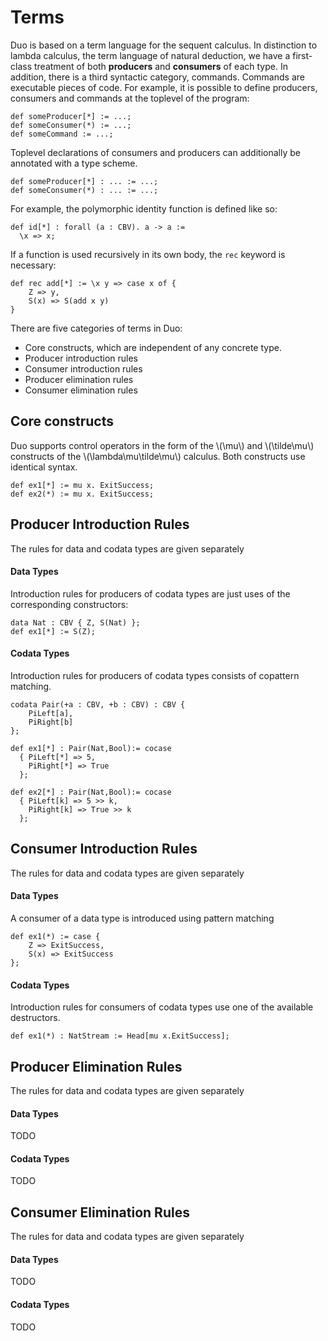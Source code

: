 # Terms

Duo is based on a term language for the sequent calculus.
In distinction to lambda calculus, the term language of natural deduction, we have a first-class treatment of both
**producers** and **consumers** of each type.
In addition, there is a third syntactic category, commands.
Commands are executable pieces of code.
For example, it is possible to define producers, consumers and commands at the toplevel of the program:

```
def someProducer[*] := ...;
def someConsumer(*) := ...;
def someCommand := ...;
```

Toplevel declarations of consumers and producers can additionally be annotated with a type scheme.

```
def someProducer[*] : ... := ...;
def someConsumer(*) : ... := ...;
```

For example, the polymorphic identity function is defined like so:

```
def id[*] : forall (a : CBV). a -> a :=
  \x => x;
```

If a function is used recursively in its own body, the `rec` keyword is necessary:

```
def rec add[*] := \x y => case x of {
    Z => y,
    S(x) => S(add x y)
}
```

There are five categories of terms in Duo:

- Core constructs, which are independent of any concrete type.
- Producer introduction rules
- Consumer introduction rules
- Producer elimination rules
- Consumer elimination rules

## Core constructs

Duo supports control operators in the form of the \\(\mu\\) and \\(\tilde\mu\\) constructs of the \\(\lambda\mu\tilde\mu\\) calculus.
Both constructs use identical syntax.

```
def ex1[*] := mu x. ExitSuccess;
def ex2(*) := mu x. ExitSuccess;
```

## Producer Introduction Rules

The rules for data and codata types are given separately

#### Data Types

Introduction rules for producers of codata types are just uses of the corresponding constructors:

```
data Nat : CBV { Z, S(Nat) };
def ex1[*] := S(Z);
```

#### Codata Types

Introduction rules for producers of codata types consists of copattern matching.

```
codata Pair(+a : CBV, +b : CBV) : CBV {
    PiLeft[a],
    PiRight[b]
};

def ex1[*] : Pair(Nat,Bool):= cocase
  { PiLeft[*] => 5,
    PiRight[*] => True
  };

def ex2[*] : Pair(Nat,Bool):= cocase
  { PiLeft[k] => 5 >> k,
    PiRight[k] => True >> k
  };
```

## Consumer Introduction Rules

The rules for data and codata types are given separately

#### Data Types

A consumer of a data type is introduced using pattern matching

```
def ex1(*) := case {
    Z => ExitSuccess,
    S(x) => ExitSuccess
};
```

#### Codata Types
Introduction rules for consumers of codata types use one of the available destructors.

```
def ex1(*) : NatStream := Head[mu x.ExitSuccess];
```


## Producer Elimination Rules

The rules for data and codata types are given separately

#### Data Types

TODO

#### Codata Types

TODO


## Consumer Elimination Rules

The rules for data and codata types are given separately

#### Data Types

TODO

#### Codata Types

TODO

